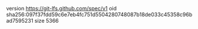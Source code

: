 version https://git-lfs.github.com/spec/v1
oid sha256:097f37fdd59c6e7eb4fc751d5504280748087b18de033c45358c96bad7595231
size 5366
